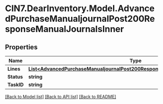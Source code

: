 # CIN7.DearInventory.Model.AdvancedPurchaseManualjournalPost200ResponseManualJournalsInner

## Properties

| Name       | Type                                                                                                                                                                      | Description | Notes      |
| ---------- | ------------------------------------------------------------------------------------------------------------------------------------------------------------------------- | ----------- | ---------- |
| **Lines**  | [**List&lt;AdvancedPurchaseManualjournalPost200ResponseManualJournalsInnerLinesInner&gt;**](AdvancedPurchaseManualjournalPost200ResponseManualJournalsInnerLinesInner.md) |             | [optional] |
| **Status** | **string**                                                                                                                                                                |             | [optional] |
| **TaskID** | **string**                                                                                                                                                                |             | [optional] |

[[Back to Model list]](../README.md#documentation-for-models) [[Back to API list]](../README.md#documentation-for-api-endpoints) [[Back to README]](../README.md)
